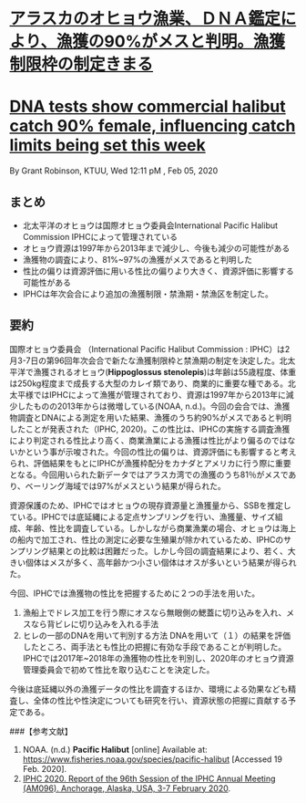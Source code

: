 # [アラスカのオヒョウ漁業、ＤＮＡ鑑定により、漁獲の90%がメスと判明。漁獲制限枠の制定きまる](https://www.ktuu.com/content/news/DNA-tests-show-commercial-halibut-catch-90-female-influencing-catch-limits-set-this-week-567594591.html)
# [DNA tests show commercial halibut catch 90% female, influencing catch limits being set this week](https://www.ktuu.com/content/news/DNA-tests-show-commercial-halibut-catch-90-female-influencing-catch-limits-set-this-week-567594591.html)

By Grant Robinson, KTUU, Wed 12:11 pM , Feb 05, 2020

## まとめ
- 北太平洋のオヒョウは国際オヒョウ委員会International Pacific Halibut Commission IPHCによって管理されている
- オヒョウ資源は1997年から2013年まで減少し、今後も減少の可能性がある
- 漁獲物の調査により、81%~97%の漁獲がメスであると判明した
- 性比の偏りは資源評価に用いる性比の偏りより大きく、資源評価に影響する可能性がある
- IPHCは年次会合により追加の漁獲制限・禁漁期・禁漁区を制定した。

## 要約
国際オヒョウ委員会 （International Pacific Halibut Commission : IPHC）は2月3-7日の第96回年次会合で新たな漁獲制限枠と禁漁期の制定を決定した。北太平洋で漁獲されるオヒョウ(**Hippoglossus stenolepis**)は年齢は55歳程度、体重は250kg程度まで成長する大型のカレイ類であり、商業的に重要な種である。北太平様ではIPHCによって漁獲が管理されており、資源は1997年から2013年に減少したものの2013年からは微増している(NOAA, n.d.)。今回の会合では、漁獲物調査とDNAによる測定を用いた結果、漁獲のうち約90%がメスであると判明したことが発表された（IPHC, 2020)。この性比は、IPHCの実施する調査漁獲により判定される性比より高く、商業漁業による漁獲は性比がより偏るのではないかという事が示唆された。今回の性比の偏りは、資源評価にも影響すると考えられ、評価結果をもとにIPHCが漁獲枠配分をカナダとアメリカに行う際に重要となる。今回用いられた新データではアラスカ湾での漁獲のうち81％がメスであり、ベーリング海域では97%がメスという結果が得られた。

資源保護のため、IPHCではオヒョウの現存資源量と漁獲量から、SSBを推定している。IPHCでは底延縄による定点サンプリングを行い、漁獲量、サイズ組成、年齢、性比を調査している。しかしながら商業漁業の場合、オヒョウは海上の船内で加工され、性比の測定に必要な生殖巣が除かれているため、IPHCのサンプリング結果との比較は困難だった。しかし今回の調査結果により、若く、大きい個体はメスが多く、高年齢かつ小さい個体はオスが多いという結果が得られた。

今回、IPHCでは漁獲物の性比を把握するために２つの手法を用いた。
1. 漁船上でドレス加工を行う際にオスなら無眼側の鰓蓋に切り込みを入れ、メスなら背ビレに切り込みを入れる手法
2. ヒレの一部のDNAを用いて判別する方法
DNAを用いて（１）の結果を評価したところ、両手法とも性比の把握に有効な手段であることが判明した。IPHCでは2017年~2018年の漁獲物の性比を判別し、2020年のオヒョウ資源管理委員会で初めて性比を取り込むことを決定した。

今後は底延縄以外の漁獲データの性比を調査するほか、環境による効果なども精査し、全体の性比や性決定についても研究を行い、資源状態の把握に貢献する予定である。

###【参考文献】
1. NOAA. (n.d.) **Pacific Halibut** [online] Available at: https://www.fisheries.noaa.gov/species/pacific-halibut [Accessed 19 Feb. 2020].
2. [IPHC 2020. Report of the 96th Session of the IPHC Annual Meeting (AM096). Anchorage, Alaska, USA, 3-7 February 2020](https://iphc.int/uploads/pdf/am/2020am/iphc-2020-am096-r.pdf).
